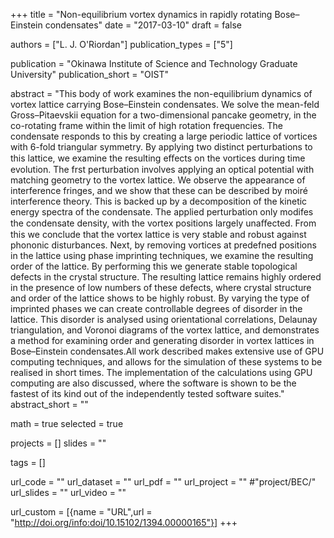 +++
title = "Non-equilibrium vortex dynamics in rapidly rotating Bose–Einstein condensates"
date = "2017-03-10"
draft = false

authors = ["L. J. O'Riordan"]
publication_types = ["5"]

publication = "Okinawa Institute of Science and Technology Graduate University"
publication_short = "OIST"

abstract = "This body of work examines the non-equilibrium dynamics of vortex lattice carrying Bose–Einstein condensates. We solve the mean-feld Gross–Pitaevskii equation for a two-dimensional pancake geometry, in the co-rotating frame within the limit of high rotation frequencies. The condensate responds to this by creating a large periodic lattice of vortices with 6-fold triangular symmetry. By applying two distinct perturbations to this lattice, we examine the resulting eﬀects on the vortices during time evolution. The frst perturbation involves applying an optical potential with matching geometry to the vortex lattice. We observe the appearance of interference fringes, and we show that these can be described by moiré interference theory. This is backed up by a decomposition of the kinetic energy spectra of the condensate. The applied perturbation only modifes the condensate density, with the vortex positions largely unaﬀected. From this we conclude that the vortex lattice is very stable and robust against phononic disturbances. Next, by removing vortices at predefned positions in the lattice using phase imprinting techniques, we examine the resulting order of the lattice. By performing this we generate stable topological defects in the crystal structure. The resulting lattice remains highly ordered in the presence of low numbers of these defects, where crystal structure and order of the lattice shows to be highly robust. By varying the type of imprinted phases we can create controllable degrees of disorder in the lattice. This disorder is analysed using orientational correlations, Delaunay triangulation, and Voronoi diagrams of the vortex lattice, and demonstrates a method for examining order and generating disorder in vortex lattices in Bose–Einstein condensates.All work described makes extensive use of GPU computing techniques, and allows for the simulation of these systems to be realised in short times. The implementation of the calculations using GPU computing are also discussed, where the software is shown to be the fastest of its kind out of the independently tested software suites."
abstract_short = ""

math = true
selected = true

projects = []
slides = ""

tags = []

url_code = ""
url_dataset = ""
url_pdf = ""
url_project = "" #"project/BEC/"
url_slides = ""
url_video = ""

url_custom = [{name = "URL",url = "http://doi.org/info:doi/10.15102/1394.00000165"}]
+++
